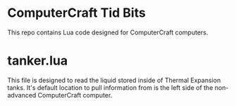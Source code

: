 # ComputerCraft Tid Bits
This repo contains Lua code designed for ComputerCraft computers.

# tanker.lua

This file is designed to read the liquid stored inside of Thermal Expansion tanks. It's default location to pull information from is the left side of the non-advanced ComputerCraft computer.
